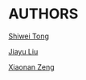 # AUTHORS

[Shiwei Tong](https://github.com/tswsxk)

[Jiayu Liu](https://github.com/Ljyustc)

[Xiaonan Zeng](https://github.com/sone47)
